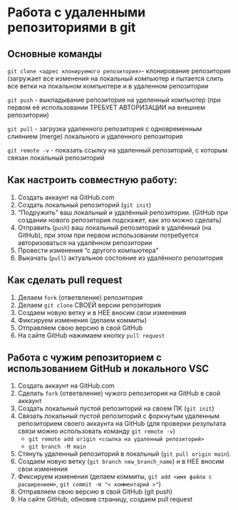 # Работа с удаленными репозиториями в git
## Основные команды
`git clone <адрес клонируемого репозитория>`- клонирование репозитория (загружает все изменения на локальный компьютер и пытается слить все ветки на локальном компьютере и в удаленном репозитории

`git push` - выкладывание репозитория на уделенный компьютер  (при первом её использовании ТРЕБУЕТ АВТОРИЗАЦИИ на внешнем репозитории)

`git pull` - загрузка удаленного репозитория с одновременным слиянием (merge) локального и удаленного репозитория

`git remote -v` - показать ссылку на удаленный репозиторий, с которым связан локальный репозиторий


## Как настроить совместную работу:
1. Создать аккаунт на GitHub.com
2. Создать локальный репозиторий (`git init`)
3. “Подружить” ваш локальный и удалённый репозитории. (GitHub при создании нового репозитория подскажет, как это можно сделать)
4. Отправить (`push`) ваш локальный репозиторий в удалённый (на GitHub), при этом при первом использовании потребуется авторизоваться на удалённом репозитории
5. Провести изменения “с другого компьютера”
6. Выкачать (`pull`) актуальное состояние из удалённого репозитория

## Как сделать pull request
1. Делаем `fork` (ответвление) репозитория 
2. Делаем `git clone` СВОЕЙ версии репозитория
3. Создаем новую ветку и в НЕЕ вносим свои изменения
4. Фиксируем изменения (делаем коммиты)
5. Отправляем свою версию в свой GitHub
6. На сайте GitHub нажимаем кнопку `pull request`


## Работа с чужим репозиторием с использованием GitHub и локального VSC
1. Создать аккаунт на GitHub.com
2. Сделать `fork` (ответвление)  чужого репозитория на GitHub в свой аккаунт
3. Создать локальный пустой репозиторий на своем ПК (`git init`)
4. Связать локальный пустой репозиторий с форкнутым удаленным репозиторием своего аккаунта на GitHub (для проверки результата связи можно использовать команду `git remote -v`)
	* `git remote add origin <ссылка на удаленный репозиторий>`
	* `git branch -M main`
5. Стянуть удаленный репозиторий в локальный (`git pull origin main`).
6. Создаем новую ветку (`git branch new_branch_name`) и в НЕЕ вносим свои изменения
7. Фиксируем изменения (делаем коммиты, `git add <имя файла с расширением>`, `git commit -m "< комментарий >"`)
8. Отправляем свою версию в свой GitHub (git push)
9. На сайте GitHub, обновив страницу, создаем pull request

